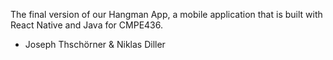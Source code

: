 The final version of our Hangman App, a mobile application that is built with React Native and Java for CMPE436.

- Joseph Thschörner & Niklas Diller
